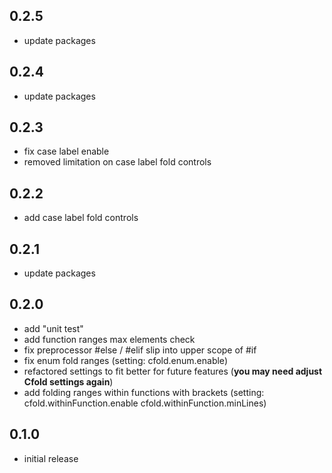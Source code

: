 ## 0.2.5
- update packages

## 0.2.4
- update packages

## 0.2.3
- fix case label enable
- removed limitation on case label fold controls

## 0.2.2
- add case label fold controls

## 0.2.1
- update packages

## 0.2.0
- add "unit test"
- add function ranges max elements check
- fix preprocessor #else / #elif slip into upper scope of #if
- fix enum fold ranges
  (setting: cfold.enum.enable)
- refactored settings to fit better for future features
  (**you may need adjust Cfold settings again**)
- add folding ranges within functions with brackets
  (setting: cfold.withinFunction.enable
            cfold.withinFunction.minLines)


## 0.1.0
- initial release